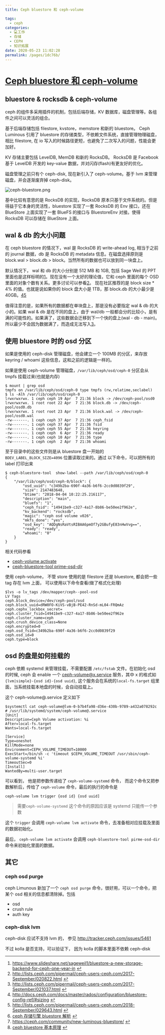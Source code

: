 ```yaml
---
title: Ceph bluestore 和 ceph-volume

tags: 
  - ceph
categories: 
  - 💻工作
  - 存储
  - CEPH
  - 知识拓展
date: 2020-05-23 11:02:28
permalink: /pages/1dc76b/
---
```

# [Ceph bluestore 和 ceph-volume](https://xcodest.me/ceph-bluestore-and-ceph-volume.html)

## bluestore & rocksdb & ceph-volume

ceph 的组件多采用插件的机制，包括后端存储，KV 数据库，磁盘管理等。各组件之间可以灵活的组合。

基于后端存储包括 filestore, kvstore，memstore 和新的 bluestore。 Ceph Luminous 引用了 bluestore 的存储类型，不依赖文件系统，直接管理物理磁盘，相比 filestore, 在 io 写入的时候路径更短，也避免了二次写入的问题，性能会更加好。

KV 存储主要包括 LevelDB, MemDB 和新的 RocksDB。 RocksDB 是 Facebook 基于 LevelDB 开发的 key-value 数据，并对闪存(flash)有更友好的优化。

磁盘管理之前只有个 ceph-disk, 现在新引入了 ceph-volume。基于 lvm 来管理磁盘，并会逐渐废弃掉 ceph-disk。

![ceph-bluestore.png](https://xcodest.me/images/2018/ceph-bluestore.png)

基中比较有意思的是 RocksDB 的实现，RocksDB 原本只基于文件系统的。但是得益于它本身的灵活性，bluestore 实现了一套 RocksDB 的 Env 接口，还在 BlueStore 上面实现了一套 BlueFS 的接口与 BluestoreEnv 对接。使得 RocksDB 可以存储在 BlueStore 上面。

## wal & db 的大小问题

在 ceph bluestore 的情况下，wal 是 RocksDB 的 write-ahead log, 相当于之前的 journal 数据，db 是 RocksDB 的 metadata 信息。在磁盘选择原则是 block.wal > block.db > block。当然所有的数据也可以放到同一块盘上。

默认情况下， wal 和 db 的大小分别是 512 MB 和 1GB, 包括 Sage Weil 的 PPT 里面也是这样标明的[1](https://xcodest.me/ceph-bluestore-and-ceph-volume.html#fn-1)。现在没有一个太好的理论值，它和 ceph 里面的每个 OSD 里面的对象个数有关系。更多讨论可以参看[2](https://xcodest.me/ceph-bluestore-and-ceph-volume.html#fn-2)。 现在社区推荐的是 block size * 4% 的值。也就是说如果你的 block 盘大小是 1TB，那 block.db 的大小最少是 40GB。[4](https://xcodest.me/ceph-bluestore-and-ceph-volume.html#fn-4)[5](https://xcodest.me/ceph-bluestore-and-ceph-volume.html#fn-5)

值得注意的是，如果所有的数据都在单块盘上，那是没有必要指定 wal & db 的大小的。如果 wal & db 是在不同的盘上，由于 wal/db 一般都会分的比较小，是有满的可能性的。如果满了，这些数据会迁移到下一个快的盘上(wal - db - main)。所以最少不会因为数据满了，而造成无法写入[3](https://xcodest.me/ceph-bluestore-and-ceph-volume.html#fn-3)。

## 使用 bluestore 时的 osd 分区

如果是使用的 ceph-disk 管理磁盘，他会建立一个 100MB 的分区，来存放 keyring / whoami 这些信息，这和之前的逻辑是一样的。

如果是使用 ceph-volume 管理磁盘，`/var/lib/ceph/osd/ceph-0` 分区会从 tmpfs 挂载过来(也就是内存)

```plain
$ mount | grep osd
tmpfs on /var/lib/ceph/osd/ceph-0 type tmpfs (rw,relatime,seclabel)
$ ls -Alh /var/lib/ceph/osd/ceph-0
lrwxrwxrwx. 1 ceph ceph 19 Apr  7 21:36 block -> /dev/ceph-pool/osd0
lrwxrwxrwx. 1 root root 22 Apr  7 21:36 block.db -> /dev/ceph-pool/osd0.db
lrwxrwxrwx. 1 root root 23 Apr  7 21:36 block.wal -> /dev/ceph-pool/osd0.wal
-rw-------. 1 ceph ceph 37 Apr  7 21:36 ceph_fsid
-rw-------. 1 ceph ceph 37 Apr  7 21:36 fsid
-rw-------. 1 ceph ceph 55 Apr  7 21:36 keyring
-rw-------. 1 ceph ceph  6 Apr  7 21:36 ready
-rw-------. 1 ceph ceph 10 Apr  7 21:36 type
-rw-------. 1 ceph ceph  2 Apr  7 21:36 whoami
```

至于目录中的这些文件则是从 bluestore 盘一开始的 `BDEV_LABEL_BLOCK_SIZE=4096` 位置读取过来的。通过 以下命令，可以把所有的 label 打印出来

```plain
$ ceph-bluestore-tool  show-label --path /var/lib/ceph/osd/ceph-0
{
    "/var/lib/ceph/osd/ceph-0/block": {
        "osd_uuid": "c349b2ba-690f-4a36-b6f6-2cc0d0839f29",
        "size": 2147483648,
        "btime": "2018-04-04 10:22:25.216117",
        "description": "main",
        "bluefs": "1",
        "ceph_fsid": "14941be9-c327-4a17-8b86-be50ee2f962e",
        "kv_backend": "rocksdb",
        "magic": "ceph osd volume v026",
        "mkfs_done": "yes",
        "osd_key": "AQDgNsRaVtsRIBAA6pmOf7y2GBufyE83nHwVvg==",
        "ready": "ready",
        "whoami": "0"
    }
}
```

相关代码参看

- [ceph-volume activate](https://github.com/ceph/ceph/blob/d65b8844d16d71df01b57f368badc100db505506/src/ceph-volume/ceph_volume/devices/lvm/activate.py#L144)
- [ceph-bluestore-tool prime-osd-dir](https://github.com/ceph/ceph/blob/d65b8844d16d71df01b57f368badc100db505506/src/os/bluestore/bluestore_tool.cc#L316-L396)

使用 ceph-volume， 不管 store 使用的是 filestore 还是 bluestore, 都会把一些 tag 存在 lvm 上面， 可以使用以下命令查看(做了格式化处理)

```plain
$lvs -o lv_tags /dev/mapper/ceph--pool-osd
LV Tags
ceph.block_device=/dev/ceph-pool/osd
ceph.block_uuid=dRW0FO-KiVS-vBjB-PE42-RnSd-mL04-FRQmAz
ceph.cephx_lockbox_secret=
ceph.cluster_fsid=14941be9-c327-4a17-8b86-be50ee2f962e
ceph.cluster_name=ceph
ceph.crush_device_class=None
ceph.encrypted=0
ceph.osd_fsid=c349b2ba-690f-4a36-b6f6-2cc0d0839f29
ceph.osd_id=0
ceph.type=block
```

## osd 的盘是如何挂载的

ceph 依赖 systemd 来管理挂载，不需要配置 `/etc/fstab` 文件。在初始化 osd 的时候, ceph 会 enable 一个 ceph-volume@x.service 服务，其中 x 的格式如 `{lvm|simple}-{osd id}-{osd uuid}`, 这个服务会在系统的`local-fs.target` 组里面，当系统挂载本地盘的时候，会自动挂载上。

这个 ceph-volume@.service 定义如下

```plain
$systemctl cat ceph-volume@lvm-0-b7b4fa98-d36e-430b-9789-a432a078292c
# /usr/lib/systemd/system/ceph-volume@.service
[Unit]
Description=Ceph Volume activation: %i
After=local-fs.target
Wants=local-fs.target

[Service]
Type=oneshot
KillMode=none
Environment=CEPH_VOLUME_TIMEOUT=10000
ExecStart=/bin/sh -c 'timeout $CEPH_VOLUME_TIMEOUT /usr/sbin/ceph-volume-systemd %i'
TimeoutSec=0
[Install]
WantedBy=multi-user.target
```

可以看到， 他是把参数传递给了 `ceph-volume-systemd` 命令， 而这个命令又把参数解析后，传给了 `ceph-volume` 命令，最后的执行的命令是

```plain
ceph-volume lvm trigger {osd id} {osd uuid]
```

> 需要`ceph-volume-systemd` 这个命令的原因应该是 systemd 只能传一个参数

这个 `trigger` 会调用 `ceph-volume lvm activate` 命令，去准备相对应挂载及里面的数据初始化。

最后， `ceph-volume lvm activate` 会调用 `ceph-bluestore-tool pirme-osd-dir` 命令来初始化里面的数据。

## 其它

### ceph osd purge

ceph Limunous 新加了一个 `ceph osd purge` 命令，很好用，可以一个命令，把某个 osd 相关的信息都清除掉。包括

- osd
- crush rule
- auth key

### ceph-disk lvm

ceph-disk 应试不支持 lvm 的， 参见 http://tracker.ceph.com/issues/5461

不过 kolla 是否支持，可以验证下， 因为 kolla 的脚本里面不依赖 ceph-disk

------

1. https://www.slideshare.net/sageweil1/bluestore-a-new-storage-backend-for-ceph-one-year-in [↩](https://xcodest.me/ceph-bluestore-and-ceph-volume.html#fnref-1)
2. http://lists.ceph.com/pipermail/ceph-users-ceph.com/2017-September/020822.html [↩](https://xcodest.me/ceph-bluestore-and-ceph-volume.html#fnref-2)
3. http://lists.ceph.com/pipermail/ceph-users-ceph.com/2017-September/021037.html [↩](https://xcodest.me/ceph-bluestore-and-ceph-volume.html#fnref-3)
4. http://docs.ceph.com/docs/master/rados/configuration/bluestore-config-ref/#sizing [↩](https://xcodest.me/ceph-bluestore-and-ceph-volume.html#fnref-4)
5. http://lists.ceph.com/pipermail/ceph-users-ceph.com/2018-September/029643.html [↩](https://xcodest.me/ceph-bluestore-and-ceph-volume.html#fnref-5)
6. [ceph 存储引擎 bluestore 解析](http://www.sysnote.org/2016/08/19/ceph-bluestore/) [↩](https://xcodest.me/ceph-bluestore-and-ceph-volume.html#fnref-6)
7. https://ceph.com/community/new-luminous-bluestore/ [↩](https://xcodest.me/ceph-bluestore-and-ceph-volume.html#fnref-7)
8. [ceph bluestore 基本原理](http://liyichao.github.io/posts/ceph-bluestore-基本原理.html) [↩](https://xcodest.me/ceph-bluestore-and-ceph-volume.html#fnref-8)